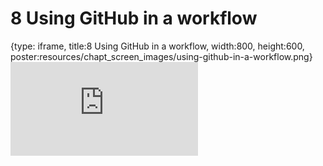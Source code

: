 # 8 Using GitHub in a workflow
 
{type: iframe, title:8 Using GitHub in a workflow, width:800, height:600, poster:resources/chapt_screen_images/using-github-in-a-workflow.png}
![](https://hutchdatascience.org/Tools_for_Reproducible_Workflows_in_R/using-github-in-a-workflow.html)
 

 
